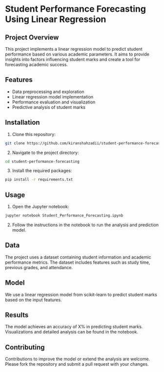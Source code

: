 # Student Performance Forecasting Using Linear Regression

## Project Overview
This project implements a linear regression model to predict student performance based on various academic parameters. It aims to provide insights into factors influencing student marks and create a tool for forecasting academic success.

## Features
- Data preprocessing and exploration
- Linear regression model implementation
- Performance evaluation and visualization
- Predictive analysis of student marks

## Installation
1. Clone this repository:

```bash
git clone https://github.com/kiranshahzadii/student-performance-forecasting.git
```

2. Navigate to the project directory:

```bash
cd student-performance-forecasting
```

3. Install the required packages:

```bash
pip install -r requirements.txt
```

## Usage
1. Open the Jupyter notebook:

```bash
jupyter notebook Student_Performance_Forecasting.ipynb
```

2. Follow the instructions in the notebook to run the analysis and prediction model.

## Data
The project uses a dataset containing student information and academic performance metrics. The dataset includes features such as study time, previous grades, and attendance.

## Model
We use a linear regression model from scikit-learn to predict student marks based on the input features.

## Results
The model achieves an accuracy of X% in predicting student marks. Visualizations and detailed analysis can be found in the notebook.

## Contributing
Contributions to improve the model or extend the analysis are welcome. Please fork the repository and submit a pull request with your changes.

